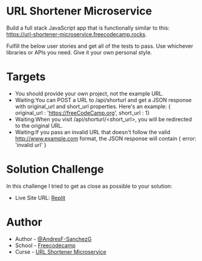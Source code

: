 # URL Shortener Microservice

Build a full stack JavaScript app that is functionally similar to this: https://url-shortener-microservice.freecodecamp.rocks.

Fulfill the below user stories and get all of the tests to pass. Use whichever libraries or APIs you need. Give it your own personal style.

# Targets

- You should provide your own project, not the example URL.
- Waiting:You can POST a URL to /api/shorturl and get a JSON response with original_url and short_url properties. Here's an example: { original_url : 'https://freeCodeCamp.org', short_url : 1}
- Waiting:When you visit /api/shorturl/<short_url>, you will be redirected to the original URL.
- Waiting:If you pass an invalid URL that doesn't follow the valid http://www.example.com format, the JSON response will contain { error: 'invalid url' }
  
# Solution Challenge
In this challenge I tried to get as close as possible to your solution:
- Live Site URL: [Replit](https://replit.com/@AndresF-Sanchez/boilerplate-project-filemetadata)

# Author

- Author - [@AndresF-SanchezG](https://github.com/AndresF-SanchezG)
- School - [Freecodecamp](https://www.freecodecamp.org/)
- Curse - [URL Shortener Microservice](https://www.freecodecamp.org/learn/back-end-development-and-apis/back-end-development-and-apis-projects/url-shortener-microservice)






